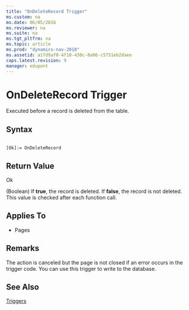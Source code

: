 ```yaml
---
title: "OnDeleteRecord Trigger"
ms.custom: na
ms.date: 06/05/2016
ms.reviewer: na
ms.suite: na
ms.tgt_pltfrm: na
ms.topic: article
ms.prod: "dynamics-nav-2018"
ms.assetid: a1fd9af0-4f10-430c-8a06-c5751eb2daee
caps.latest.revision: 9
manager: edupont
---
```

# OnDeleteRecord Trigger
Executed before a record is deleted from the table.  
  
## Syntax  
  
```  
  
[Ok]:= OnDeleteRecord  
```  
  
## Return Value  
 *Ok*  
  
 \(Boolean\) If **true**, the record is deleted. If **false**, the record is not deleted. This value is checked after each function call.  
  
## Applies To  
  
-   Pages  
  
## Remarks  
 The action is canceled but the page is not closed if an error occurs in the trigger code. You can use this trigger to write to the database.  
  
## See Also  
 [Triggers](Triggers.md)